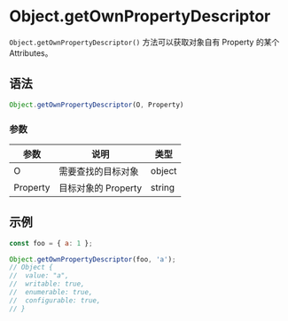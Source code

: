 # Object.getOwnPropertyDescriptor

`Object.getOwnPropertyDescriptor()` 方法可以获取对象自有 Property 的某个 Attributes。

## 语法

```js
Object.getOwnPropertyDescriptor(O, Property)
```

### 参数

| 参数     | 说明                | 类型   |
| -------- | ------------------- | ------ |
| O        | 需要查找的目标对象  | object |
| Property | 目标对象的 Property | string |

## 示例

```js
const foo = { a: 1 };

Object.getOwnPropertyDescriptor(foo, 'a');
// Object {
// 	value: "a",
// 	writable: true,
// 	enumerable: true,
// 	configurable: true,
// }
```

